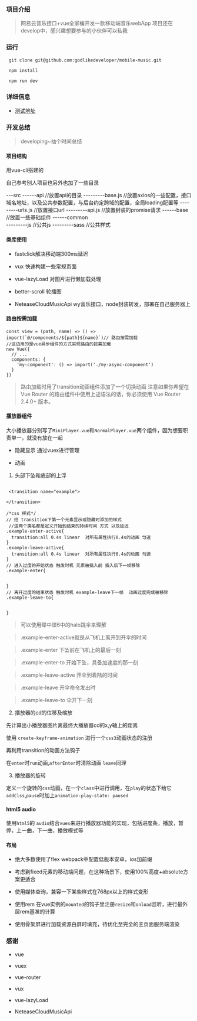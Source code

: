 ### 项目介绍

> 网易云音乐接口+vue全家桶开发一款移动端音乐webApp
> 项目还在develop中，感兴趣想要参与的小伙伴可以私我

### 运行

```
 git clone git@github.com:godlikedeveloper/mobile-music.git

 npm install

 npm run dev

```

### 详细信息

* <a href='http://u-to-world.com:8080/static/index.html#/'>测试地址</a>



### 开发总结

> developing~抽个时间总结


#### 项目结构
 
 用vue-cli搭建的

 自己参考别人项目也另外也加了一些目录

 ---src
 ------api //放置api的目录
 ---------base.js //放置axios的一些配置，接口域名地址，以及公共参数配置，与后台约定跨域的配置，全局loading配置等
 ---------urls.js //放置接口url
 ---------api.js //放置封装的promise请求
 ------base     //放置一些基础组件
 ------common  
 ---------js    //公共js
 ---------sass    //公共样式


#### 类库使用

 * fastclick解决移动端300ms延迟

 * vux 快速构建一些常规页面

 * vue-lazyLoad 对图片进行懒加载处理

 * better-scroll 轮播图

 * NeteaseCloudMusicApi  wy音乐接口，node封装转发，部署在自己服务器上



 #### 路由按需加载

```
const view = (path, name) => () => import(`@/components/${path}${name}`)// 路由按需加载
//这边用的是vue异步组件的方式实现路由的按需加载
new Vue({
  // ...
  components: {
    'my-component': () => import('./my-async-component')
  }
})

```
> 路由加载时用了transition动画组件添加了一个切换动画
>注意如果你希望在 Vue Router 的路由组件中使用上述语法的话，你必须使用 Vue Router 2.4.0+ 版本。

#### 播放器组件

大小播放器分别写了`MiniPlayer.vue`和`NormalPlayer.vue`两个组件，因为想要职责单一，就没有放在一起

* 隐藏显示 通过vuex进行管理

* 动画   

1. 头部下坠和底部的上浮

```

 <transition name="example">

</transition>

/*css 样式*/
// 给 transition下第一个元素显示或隐藏时添加的样式
 //这两个类名都是定义开始到结束的持续时间 方式 以及延迟
.example-enter-active{
  transition:all 0.4s linear  对所有属性执行0.4s的动画 匀速
}
.example-leave-active{
  transition:all 0.4s linear  对所有属性执行0.4s的动画 匀速
}
// 进入过度的开始状态 触发时机 元素被插入前 插入后下一帧移除
.example-enter{

 
}
// 离开过度的结束状态 触发时机 example-leave下一帧  动画过度完成被移除
.example-leave-to{


}
```
> 可以使用碟中谍6中的halo跳伞来理解

> .example-enter-active就是从飞机上离开到开伞的时间

> .example-enter 下坠前在飞机上的最后一刻

> .example-enter-to  开始下坠，具备加速度的那一刻 

> .example-leave-active 开伞到着陆的时间

> .example-leave 开伞命令发出时

> .example-leave-to 伞开下一刻

2. 播放器的cd的位移及缩放

 先计算出小播放器图片离最终大播放器cd的x,y轴上的距离

 使用 `create-keyframe-animation` 进行一个`css3`动画状态的注册

 再利用transition的动画方法钩子

 在`enter`时`run`动画,`afterEnter`时清除动画 `leave`同理

 3. 播放器的旋转

 定义一个旋转的`css`动画，在一个`class`中进行调用，在`play`的状态下给它`addClss`,`pause`时加上`animation-play-state: paused`


 #### html5 audio

 使用`html5`的 `audio`结合`vuex`来进行播放器功能的实现，包括进度条，播放，暂停，上一曲，下一曲，播放模式等

 #### 布局

 * 绝大多数使用了flex  webpack中配置低版本安卓，ios加前缀

 * 考虑到fixed元素的移动端问题，在这种场景下，使用100%高度+absolute方案更适合

 * 使用媒体查询，兼容一下某些样式在768px以上的样式变形

 * 使用rem 在vue实例的`mounted`的钩子里注册`resize`和`onload`监听，进行最外层rem基准的计算

 * 使用骨架屏进行加载资源白屏时填充，待优化至完全的主页面服务端渲染






### 感谢

* vue

* vuex

* vue-router

* vux

* vue-lazyLoad

* NeteaseCloudMusicApi

